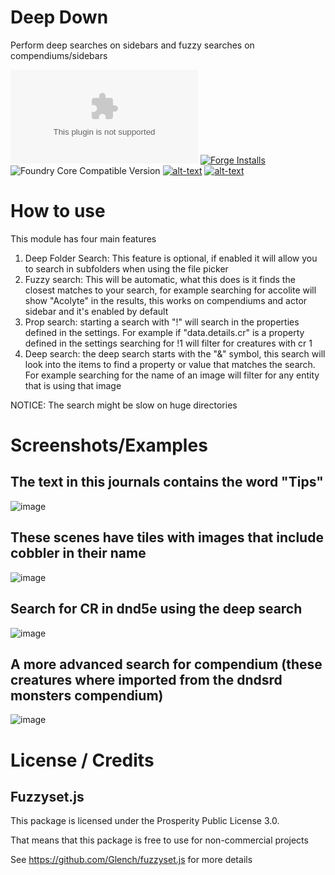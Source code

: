 # Deep Down
Perform deep searches on sidebars and fuzzy searches on compendiums/sidebars

![Latest Release Download Count](https://img.shields.io/github/downloads/theripper93/fuzzy-foundry/latest/module.zip?color=2b82fc&label=DOWNLOADS&style=for-the-badge) [![Forge Installs](https://img.shields.io/badge/dynamic/json?label=Forge%20Installs&query=package.installs&suffix=%25&url=https%3A%2F%2Fforge-vtt.com%2Fapi%2Fbazaar%2Fpackage%2Ffuzzy-foundry&colorB=03ff1c&style=for-the-badge)](https://forge-vtt.com/bazaar#package=fuzzy-foundry) ![Foundry Core Compatible Version](https://img.shields.io/badge/dynamic/json.svg?url=https%3A%2F%2Fraw.githubusercontent.com%2Ftheripper93%2Ffuzzy-foundry%2Fmain%2Fmodule.json&label=Foundry%20Version&query=$.compatibleCoreVersion&colorB=orange&style=for-the-badge) [![alt-text](https://img.shields.io/badge/-Patreon-%23ff424d?style=for-the-badge)](https://www.patreon.com/theripper93) [![alt-text](https://img.shields.io/badge/-Discord-%235662f6?style=for-the-badge)](https://discord.gg/F53gBjR97G)

# How to use

This module has four main features

1. Deep Folder Search: This feature is optional, if enabled it will allow you to search in subfolders when using the file picker
2.  Fuzzy search: This will be automatic, what this does is it finds the closest matches to your search, for example searching for accolite will show "Acolyte" in the results, this works on compendiums and actor sidebar and it's enabled by default
3. Prop search: starting a search with "!" will search in the properties defined in the settings. For example if "data.details.cr" is a property defined in the settings searching for !1 will filter for creatures with cr 1
4. Deep search: the deep search starts with the "&" symbol, this search will look into the items to find a property or value that matches the search. For example searching for the name of an image will filter for any entity that is using that image

NOTICE: The search might be slow on huge directories

# Screenshots/Examples

## The text in this journals contains the word "Tips"
![image](https://user-images.githubusercontent.com/1346839/129585437-045d7ddd-bb5a-48e4-8af4-ee609c521caa.png)

## These scenes have tiles with images that include cobbler in their name
![image](https://user-images.githubusercontent.com/1346839/129585504-fc44ed02-0f17-44a6-86c4-5c866317f199.png)

## Search for CR in dnd5e using the deep search
![image](https://user-images.githubusercontent.com/1346839/129585572-22ea8284-ed22-495e-bf93-47902e48796d.png)

## A more advanced search for compendium (these creatures where imported from the dndsrd monsters compendium)
![image](https://user-images.githubusercontent.com/1346839/129585653-fb3e83b9-0f80-49d4-8985-05ccb1862642.png)


# License / Credits

## Fuzzyset.js

This package is licensed under the Prosperity Public License 3.0.

That means that this package is free to use for non-commercial projects

See https://github.com/Glench/fuzzyset.js for more details
